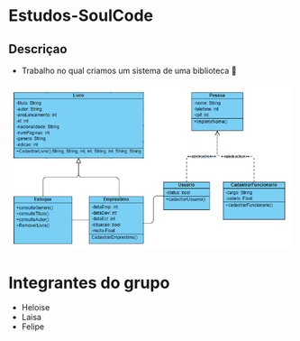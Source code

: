 # Estudos-SoulCode

## Descriçao
* Trabalho no qual criamos um sistema de uma biblioteca :blue_book:

<img src = ".\diagrama.png">


# Integrantes do grupo
* Heloise
* Laisa
* Felipe
